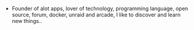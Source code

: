 - Founder of alot apps, lover of technology, programming language, open source, forum, docker, unraid and arcade, I like to discover and learn new things..
  <br>














































































































